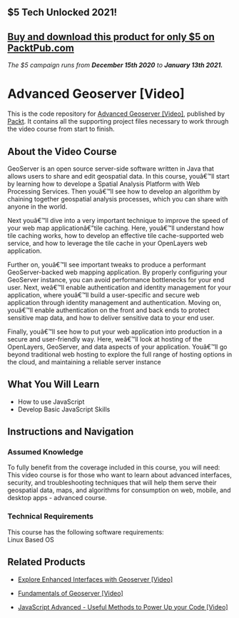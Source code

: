 ## $5 Tech Unlocked 2021!
[Buy and download this product for only $5 on PacktPub.com](https://www.packtpub.com/)
-----
*The $5 campaign         runs from __December 15th 2020__ to __January 13th 2021.__*

# Advanced Geoserver [Video]
This is the code repository for [Advanced Geoserver [Video]](https://www.packtpub.com/application-development/advanced-geoserver-video?utm_source=github&utm_medium=repository&utm_campaign=9781788391269), published by [Packt](https://www.packtpub.com/?utm_source=github). It contains all the supporting project files necessary to work through the video course from start to finish.
## About the Video Course
GeoServer is an open source server-side software written in Java that allows users to share and edit geospatial data. In this course, youâ€™ll start by learning how to develope a Spatial Analysis Platform with Web Processing Services. Then youâ€™ll see how to develop an algorithm by chaining together geospatial analysis processes, which you can share with anyone in the world. 

Next youâ€™ll dive into a very important technique to improve the speed of your web map applicationâ€”tile caching. Here, youâ€™ll understand how tile caching works, how to develop an effective tile cache-supported web service, and how to leverage the tile cache in your OpenLayers web application.

Further on, youâ€™ll see important tweaks to produce a performant GeoServer-backed web mapping application. By properly configuring your GeoServer instance, you can avoid performance bottlenecks for your end user. Next, weâ€™ll enable authentication and identity management for your application, where youâ€™ll build a user-specific and secure web application through identity management and authentication. Moving on, youâ€™ll enable authentication on the front and back ends to protect sensitive map data, and how to deliver sensitive data to your end user. 

Finally, youâ€™ll see how to put your web application into production in a secure and user-friendly way. Here, weâ€™ll look at hosting of the OpenLayers, GeoServer, and data aspects of your application. Youâ€™ll go beyond traditional web hosting to explore the full range of hosting options in the cloud, and maintaining a reliable server instance

<H2>What You Will Learn</H2>
<DIV class=book-info-will-learn-text>
<UL>
<LI>How to use JavaScript 
<LI>Develop Basic JavaScript Skills </LI></UL></DIV>

## Instructions and Navigation
### Assumed Knowledge
To fully benefit from the coverage included in this course, you will need:<br/>
This video course is for those who want to learn about advanced interfaces, security, and troubleshooting techniques that will help them serve their geospatial data, maps, and algorithms for consumption on web, mobile, and desktop apps - advanced course.
### Technical Requirements
This course has the following software requirements:<br/>
Linux Based OS


## Related Products
* [Explore Enhanced Interfaces with Geoserver [Video]](https://www.packtpub.com/application-development/explore-enhanced-interfaces-geoserver-video?utm_source=github&utm_medium=repository&utm_campaign=9781788397452)

* [Fundamentals of Geoserver [Video]](https://www.packtpub.com/application-development/fundamentals-geoserver-video?utm_source=github&utm_medium=repository&utm_campaign=9781788294577)

* [JavaScript Advanced - Useful Methods to Power Up your Code [Video]](https://www.packtpub.com/application-development/javascript-advanced-useful-methods-power-your-code-video?utm_source=github&utm_medium=repository&utm_campaign=9781838826987)
